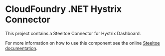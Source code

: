 ﻿# CloudFoundry .NET Hystrix Connector

This project contains a Steeltoe Connector for Hystrix Dashboard.

For more information on how to use this component see the online [Steeltoe documentation](http://steeltoe.io/).